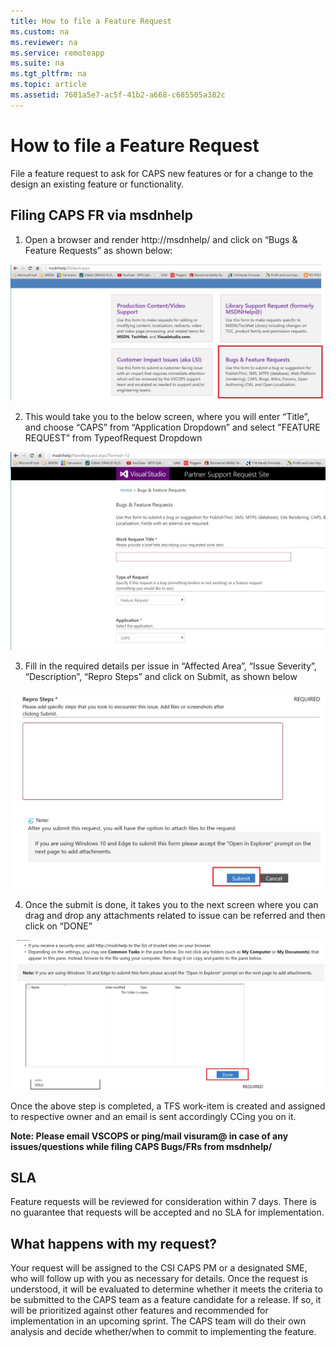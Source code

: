 ```yaml
---
title: How to file a Feature Request
ms.custom: na
ms.reviewer: na
ms.service: remoteapp
ms.suite: na
ms.tgt_pltfrm: na
ms.topic: article
ms.assetid: 7601a5e7-ac5f-41b2-a668-c685505a382c
---
```

# How to file a Feature Request
File a feature request to ask for CAPS new features or for a change to the design an existing feature or functionality.

## Filing CAPS FR via msdnhelp
1)	Open a browser and render http://msdnhelp/ and click on “Bugs &amp; Feature Requests” as shown below:

![](../Image/BugImg1.jpg)

2)	This would take you to the below screen, where you will enter “Title”, and choose “CAPS” from “Application Dropdown” and select "FEATURE REQUEST” from TypeofRequest Dropdown

![](../Image/FRIMg2.jpg)

3)	Fill in the required details per issue in “Affected Area”, “Issue Severity”, “Description”, “Repro Steps” and click on Submit, as shown below

![](../Image/BugIMg3.jpg)

4)	Once the submit is done, it takes you to the next screen where you can drag and drop any attachments related to issue can be referred and then click on “DONE”

![](../Image/BUgImg4.jpg)

Once the above step is completed, a TFS work-item is created and assigned to respective owner and an email is sent accordingly CCing you on it.

**Note: Please email VSCOPS or ping/mail visuram@ in case of any issues/questions while filing CAPS Bugs/FRs from msdnhelp/**

## SLA
Feature requests will be reviewed for consideration within 7 days. There is no guarantee that requests will be accepted and no SLA for implementation.

## What happens with my request?
Your request will be assigned to the CSI CAPS PM or a designated SME, who will follow up with you as necessary for details. Once the request is understood, it will be evaluated to determine whether it meets the criteria to be submitted to the CAPS team as a feature candidate for a release. If so, it will be prioritized against other features and recommended for implementation in an upcoming sprint. The CAPS team will do their own analysis and decide whether/when to commit to implementing the feature.

